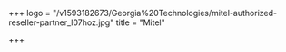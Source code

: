 +++
logo = "/v1593182673/Georgia%20Technologies/mitel-authorized-reseller-partner_l07hoz.jpg"
title = "Mitel"

+++
